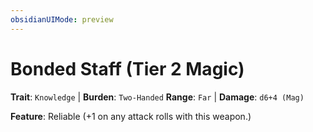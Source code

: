 ```yaml
---
obsidianUIMode: preview
---
```

# Bonded Staff (Tier 2 Magic)

**Trait**: `Knowledge` | **Burden**: `Two-Handed`
**Range**: `Far` | **Damage**: `d6+4 (Mag)`

**Feature**: Reliable (+1 on any attack rolls with this weapon.)
